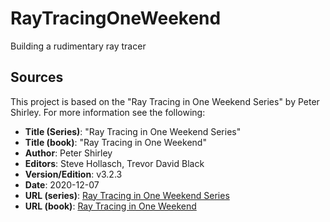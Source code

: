 # RayTracingOneWeekend
Building a rudimentary ray tracer

## Sources
This project is based on the "Ray Tracing in One Weekend Series" by Peter Shirley.
For more information see the following:
- **Title (Series)**: "Ray Tracing in One Weekend Series"
- **Title (book)**: "Ray Tracing in One Weekend"
- **Author**: Peter Shirley
- **Editors**: Steve Hollasch, Trevor David Black
- **Version/Edition**: v3.2.3
- **Date**: 2020-12-07
- **URL (series)**: [Ray Tracing in One Weekend Series](https://raytracing.github.io/)
- **URL (book)**: [Ray Tracing in One Weekend](https://raytracing.github.io/books/RayTracingInOneWeekend.html)
